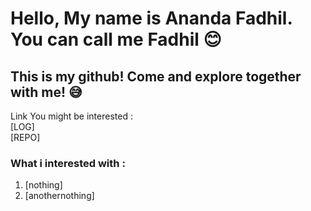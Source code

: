 # Hello, My name is Ananda Fadhil. You can call me Fadhil 😊
## This is my github! Come and explore together with me! 😅

Link You might be interested :<br>
[LOG]<br>
[REPO]

### What i interested with :
1. [nothing]
2. [anothernothing]